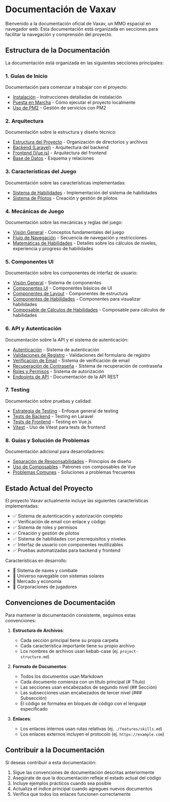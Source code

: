# Documentación de Vaxav

Bienvenido a la documentación oficial de Vaxav, un MMO espacial en navegador web. Esta documentación está organizada en secciones para facilitar la navegación y comprensión del proyecto.

## Estructura de la Documentación

La documentación está organizada en las siguientes secciones principales:

### 1. Guías de Inicio
Documentación para comenzar a trabajar con el proyecto:
- [Instalación](./installation.md) - Instrucciones detalladas de instalación
- [Puesta en Marcha](./getting-started.md) - Cómo ejecutar el proyecto localmente
- [Uso de PM2](./pm2-usage.md) - Gestión de servicios con PM2

### 2. Arquitectura
Documentación sobre la estructura y diseño técnico:
- [Estructura del Proyecto](./architecture/project-structure.md) - Organización de directorios y archivos
- [Backend (Laravel)](./architecture/backend.md) - Arquitectura del backend
- [Frontend (Vue.js)](./architecture/frontend.md) - Arquitectura del frontend
- [Base de Datos](./architecture/database.md) - Esquema y relaciones

### 3. Características del Juego
Documentación sobre las características implementadas:
- [Sistema de Habilidades](./features/skills-system.md) - Implementación del sistema de habilidades
- [Sistema de Pilotos](./features/pilots.md) - Creación y gestión de pilotos

### 4. Mecánicas de Juego
Documentación sobre las mecánicas y reglas del juego:
- [Visión General](./game/README.md) - Conceptos fundamentales del juego
- [Flujo de Navegación](./game/navigation-flow.md) - Secuencia de navegación y restricciones
- [Matemáticas de Habilidades](./game-mechanics/skill-mathematics.md) - Detalles sobre los cálculos de niveles, experiencia y progreso de habilidades

### 5. Componentes UI
Documentación sobre los componentes de interfaz de usuario:
- [Visión General](./components/README.md) - Sistema de componentes
- [Componentes UI](./components/ui/README.md) - Componentes básicos de UI
- [Componentes de Layout](./components/layout/layout.md) - Componentes de estructura
- [Componentes de Habilidades](./components/skill-components.md) - Componentes para visualizar habilidades
- [Composable de Cálculos de Habilidades](./components/skill-calculation-composable.md) - Composable para cálculos de habilidades

### 6. API y Autenticación
Documentación sobre la API y el sistema de autenticación:
- [Autenticación](./auth/README.md) - Sistema de autenticación
- [Validaciones de Registro](./auth/registration-validation.md) - Validaciones del formulario de registro
- [Verificación de Email](./auth/email-verification.md) - Sistema de verificación de email
- [Recuperación de Contraseña](./auth/password-reset.md) - Sistema de recuperación de contraseña
- [Roles y Permisos](./auth/roles-permissions.md) - Sistema de autorización
- [Endpoints de API](./api/README.md) - Documentación de la API REST

### 7. Testing
Documentación sobre pruebas y calidad:
- [Estrategia de Testing](./testing/README.md) - Enfoque general de testing
- [Tests de Backend](./testing/backend-testing.md) - Testing en Laravel
- [Tests de Frontend](./testing/frontend-testing.md) - Testing en Vue.js
- [Vitest](./testing/testing-vitest.md) - Uso de Vitest para tests de frontend

### 8. Guías y Solución de Problemas
Documentación adicional para desarrolladores:
- [Separación de Responsabilidades](./guides/separation-of-concerns.md) - Principios de diseño
- [Uso de Composables](./guides/using-composables.md) - Patrones con composables de Vue
- [Problemas Comunes](./troubleshooting/common-issues.md) - Soluciones a problemas frecuentes

## Estado Actual del Proyecto

El proyecto Vaxav actualmente incluye las siguientes características implementadas:

- ✅ Sistema de autenticación y autorización completo
- ✅ Verificación de email con enlace y código
- ✅ Sistema de roles y permisos
- ✅ Creación y gestión de pilotos
- ✅ Sistema de habilidades con prerrequisitos y niveles
- ✅ Interfaz de usuario con componentes reutilizables
- ✅ Pruebas automatizadas para backend y frontend

Características en desarrollo:
- 🔄 Sistema de naves y combate
- 🔄 Universo navegable con sistemas solares
- 🔄 Mercado y economía
- 🔄 Corporaciones de jugadores

## Convenciones de Documentación

Para mantener la documentación consistente, seguimos estas convenciones:

1. **Estructura de Archivos**:
   - Cada sección principal tiene su propia carpeta
   - Cada característica importante tiene su propio archivo
   - Los nombres de archivos usan kebab-case (ej. `project-structure.md`)

2. **Formato de Documentos**:
   - Todos los documentos usan Markdown
   - Cada documento comienza con un título principal (# Título)
   - Las secciones usan encabezados de segundo nivel (## Sección)
   - Las subsecciones usan encabezados de tercer nivel (### Subsección)
   - El código se formatea en bloques de código con el lenguaje especificado

3. **Enlaces**:
   - Los enlaces internos usan rutas relativas (ej. `./features/skills.md`)
   - Los enlaces externos incluyen el protocolo (ej. `https://example.com`)

## Contribuir a la Documentación

Si deseas contribuir a esta documentación:

1. Sigue las convenciones de documentación descritas anteriormente
2. Asegúrate de que la documentación refleje el estado actual del código
3. Incluye ejemplos prácticos cuando sea posible
4. Actualiza el índice principal cuando agregues nuevos documentos
5. Verifica que todos los enlaces funcionen correctamente
